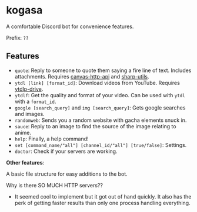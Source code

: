 # kogasa

A comfortable Discord bot for convenience features.

Prefix: `??`

## Features
- `quote`: Reply to someone to quote them saying a fire line of text. Includes attachments. Requires [canvas-http-api](https://github.com/DoormatIka/canvas-http-api) and [sharp-utils](https://github.com/DoormatIka/sharp-utils).
- `ytdl [link] [format_id]`: Download videos from YouTube. Requires [ytdlp-drive](https://github.com/DoormatIka/ytdlp-drive-https-api).
- `ytdlf`: Get the quality and format of your video. Can be used with `ytdl` with a `format_id`.
- `google [search_query]` and `img [search_query]`: Gets google searches and images.
- `randomweb`: Sends you a random website with gacha elements snuck in.
- `sauce`: Reply to an image to find the source of the image relating to anime.
- `help`: Finally, a help command!
- `set [command_name/"all"] [channel_id/"all"] [true/false]`: Settings.
- `doctor`: Check if your servers are working.

**Other features**:

A basic file structure for easy additions to the bot.

Why is there SO MUCH HTTP servers??
- It seemed cool to implement but it got out of hand quickly. It also has the perk of getting faster results than only one process handling everything.
